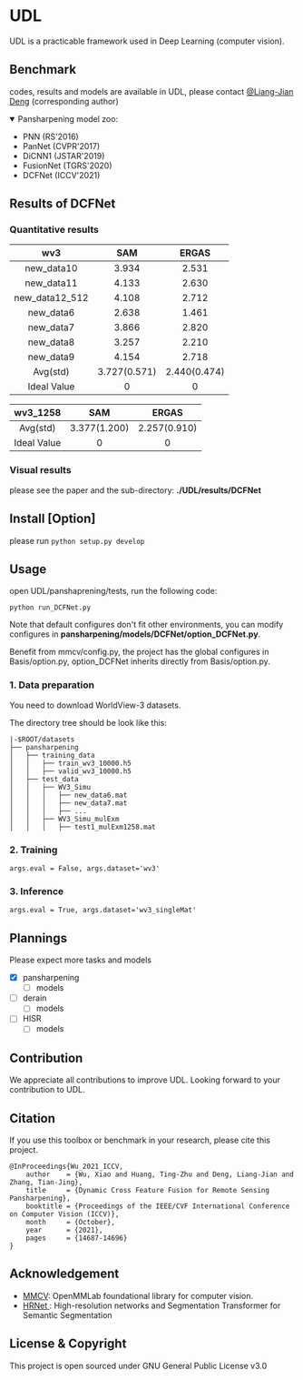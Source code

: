 # UDL
UDL is a practicable framework used in Deep Learning (computer vision).
## Benchmark

codes, results and models are available in UDL, please contact [@Liang-Jian Deng](https://liangjiandeng.github.io/) (corresponding author)

<details open>
<summary>Pansharpening model zoo:
</summary>

* PNN (RS'2016)
* PanNet (CVPR'2017)
* DiCNN1 (JSTAR'2019)
* FusionNet (TGRS'2020)
* DCFNet (ICCV'2021)

</details>



## Results of DCFNet 


### Quantitative results


|      wv3       |        SAM        |        ERGAS       |
| :------------: | :---------------: | :----------------: |
|   new_data10   |       3.934       |       2.531        |
|   new_data11   |       4.133       |       2.630        |
| new_data12_512 |       4.108       |       2.712        |
|   new_data6    |       2.638       |       1.461        |
|   new_data7    |       3.866       |       2.820        |
|   new_data8    |       3.257       |       2.210        |
|   new_data9    |       4.154       |       2.718        |
|    Avg(std)    | 3.727(0.571) | 2.440(0.474)  |
|  Ideal Value   |         0         |         0          |

|  wv3_1258   |        SAM         |      ERGAS         |
| :---------: | :----------------: | :----------------: |
|  Avg(std)   |    3.377(1.200)    |    2.257(0.910)    |
| Ideal Value |         0          |         0          |

### Visual results

please see the paper and the sub-directory: **./UDL/results/DCFNet**



## Install [Option]

please run ```python setup.py develop```

## Usage

open UDL/panshaprening/tests, run the following code:

```
python run_DCFNet.py
```

Note that default configures don't fit other environments, you can modify configures in **pansharpening/models/DCFNet/option_DCFNet.py**.

Benefit from mmcv/config.py, the project has the global configures in Basis/option.py, option_DCFNet  inherits directly from Basis/option.py.

### 1. Data preparation

You need to download WorldView-3 datasets.

The directory tree should be look like this:

```
|-$ROOT/datasets
├── pansharpening
│   ├── training_data
│   │   ├── train_wv3_10000.h5
│   │   ├── valid_wv3_10000.h5
│   ├── test_data
│   │   ├── WV3_Simu
│   │   │   ├── new_data6.mat
│   │   │   ├── new_data7.mat
│   │   │   ├── ...
│   │   ├── WV3_Simu_mulExm
│   │   │   ├── test1_mulExm1258.mat
```

### 2. Training

```args.eval = False, args.dataset='wv3'```

### 3. Inference

```args.eval = True, args.dataset='wv3_singleMat'```

## Plannings

Please expect more tasks and models

- [x] pansharpening
  - [ ] models

- [ ] derain
  - [ ] models

- [ ] HISR
  - [ ] models

## Contribution
We appreciate all contributions to improve UDL. Looking forward to your contribution to UDL.

## Citation

If you use this toolbox or benchmark in your research, please cite this project.
```
@InProceedings{Wu_2021_ICCV,
    author    = {Wu, Xiao and Huang, Ting-Zhu and Deng, Liang-Jian and Zhang, Tian-Jing},
    title     = {Dynamic Cross Feature Fusion for Remote Sensing Pansharpening},
    booktitle = {Proceedings of the IEEE/CVF International Conference on Computer Vision (ICCV)},
    month     = {October},
    year      = {2021},
    pages     = {14687-14696}
}
```
## Acknowledgement
- [MMCV](https://github.com/open-mmlab/mmcv): OpenMMLab foundational library for computer vision.
- [HRNet ](https://github.com/HRNet/HRNet-Semantic-Segmentation): High-resolution networks and Segmentation Transformer for Semantic Segmentation

## License & Copyright

This project is open sourced under GNU General Public License v3.0
